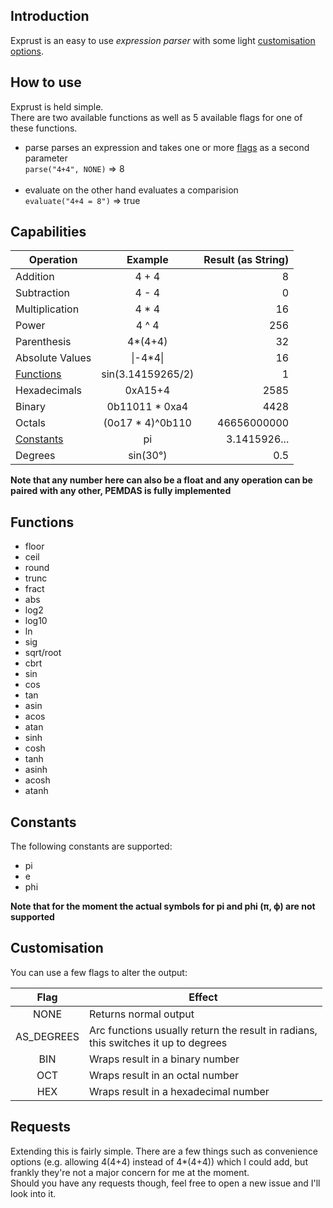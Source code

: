 ## Introduction

Exprust is an easy to use *expression parser* with some light [customisation options](#customisation).

## How to use

Exprust is held simple.<br> There are two available functions as well as 5 available flags for one of these functions.<br>
* parse parses an expression and takes one or more [flags](#customisation) as a second parameter<br>
  `parse("4+4", NONE)` => 8<br><br>
* evaluate on the other hand evaluates a comparision<br>
  `evaluate("4+4 = 8")` => true<br>

## Capabilities

| Operation       		 | Example 		    | Result (as String) |
|------------------------|:----------------:|-------------------:|
| Addition        		 | 4 + 4   		    | 8 				 |
| Subtraction     		 | 4 - 4   		    | 0                  |
| Multiplication  		 | 4 * 4   		    | 16                 |
| Power					 | 4 ^ 4   		    | 256				 |
| Parenthesis			 | 4*(4+4) 		    | 32				 |
| Absolute Values 		 | \|-4*4\|		    | 16				 |
| [Functions](#functions)| sin(3.14159265/2)| 1				 	 |
| Hexadecimals			 | 0xA15+4 		    | 2585 			     |
| Binary 				 | 0b11011 * 0xa4   | 4428 			     |
| Octals				 | (0o17 * 4)^0b110 | 46656000000        |
| [Constants](#constants) | pi 			    | 3.1415926...       |
| Degrees				 | sin(30°) 		| 0.5 				 |

**Note that any number here can also be a float and any operation can be paired with any other, PEMDAS is fully implemented**

## Functions

* floor
* ceil
* round
* trunc
* fract
* abs
* log2
* log10
* ln
* sig
* sqrt/root
* cbrt
* sin
* cos
* tan
* asin
* acos
* atan
* sinh
* cosh
* tanh
* asinh
* acosh
* atanh

## Constants

The following constants are supported:

* pi
* e
* phi

**Note that for the moment the actual symbols for pi and phi (π, ϕ) are not supported**


## Customisation

You can use a few flags to alter the output:

| Flag       | Effect 			       |
|:----------:|------------------------|
| NONE       | Returns normal output   |
| AS_DEGREES | Arc functions usually return the result in radians,<br>this switches it up to degrees |
| BIN 		 | Wraps result in a binary number |
| OCT 		 | Wraps result in an octal number |
| HEX        | Wraps result in a hexadecimal number |

## Requests

Extending this is fairly simple. There are a few things 
such as convenience options (e.g. allowing 4(4+4) instead of 4*(4+4))
which I could add, but frankly they're not a major concern for me at the moment.<br>
Should you have any requests though, feel free to open a new issue and I'll look into it.
